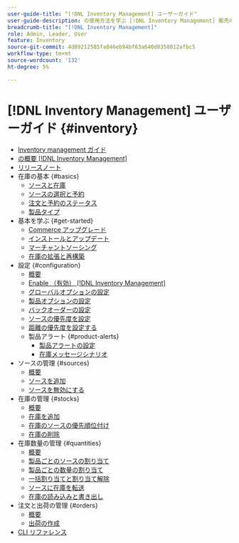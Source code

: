 ```yaml
---
user-guide-title: “[!DNL Inventory Management] ユーザーガイド"
user-guide-description: の使用方法を学ぶ [!DNL Inventory Management] 販売の数量を管理し、出荷を完了に処理する機能 [!DNL Commerce] オーダー。
breadcrumb-title: "[!DNL Inventory Management]"
role: Admin, Leader, User
feature: Inventory
source-git-commit: 4d89212585fa846eb94bf83a640d0358812afbc5
workflow-type: tm+mt
source-wordcount: '132'
ht-degree: 5%

---
```



# [!DNL Inventory Management] ユーザーガイド {#inventory}

- [Inventory management ガイド](guide-overview.md)
- [の概要 [!DNL Inventory Management]](introduction.md)
- [リリースノート](release-notes.md)
- 在庫の基本 {#basics}
   - [ソースと在庫](sources-stocks.md)
   - [ソースの選択と予約](selection-reservations.md)
   - [注文と予約のステータス](order-status.md)
   - [製品タイプ](product-types.md)
- 基本を学ぶ {#get-started}
   - [Commerce アップグレード](migrate.md)
   - [インストールとアップデート](install-update.md)
   - [マーチャントソーシング](merchant-sourcing.md)
   - [在庫の拡張と再構築](expand-restructure.md)
- 設定 {#configuration}
   - [概要](configuration.md)
   - [Enable （有効） [!DNL Inventory Management]](enable.md)
   - [グローバルオプションの設定](global-options.md)
   - [製品オプションの設定](product-options.md)
   - [バックオーダーの設定](backorders.md)
   - [ソースの優先度を設定](source-priority-algorithm.md)
   - [距離の優先度を設定する](distance-priority-algorithm.md)
   - 製品アラート {#product-alerts}
      - [製品アラートの設定](alert-setup.md)
      - [在庫メッセージシナリオ](stock-messages.md)
- ソースの管理 {#sources}
   - [概要](sources-manage.md)
   - [ソースを追加](sources-add.md)
   - [ソースを無効にする](sources-disable.md)
- 在庫の管理 {#stocks}
   - [概要](stocks-manage.md)
   - [在庫を追加](stocks-add.md)
   - [在庫のソースの優先順位付け](stocks-prioritize-sources.md)
   - [在庫の削除](stocks-delete.md)
- 在庫数量の管理 {#quantities}
   - [概要](quantities-manage.md)
   - [製品ごとのソースの割り当て](sources-assign-per-product.md)
   - [製品ごとの数量の割り当て](quantities-assign-per-product.md)
   - [一括割り当てと割り当て解除](bulk-assignment.md)
   - [ソースに在庫を転送](inventory-transfer.md)
   - [在庫の読み込みと書き出し](inventory-import-export.md)
- 注文と出荷の管理 {#orders}
   - [概要](shipments.md)
   - [出荷の作成](shipments-create.md)
- [CLI リファレンス](cli.md)
